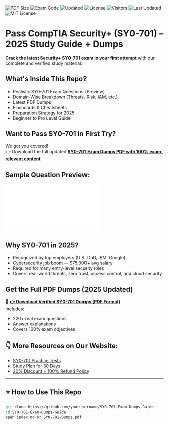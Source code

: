 ![PDF Size](https://img.shields.io/badge/PDF-Preview-blue?style=flat-square&logo=adobeacrobatreader&logoColor=yellow)
![Exam Code](https://img.shields.io/badge/SY0--701-Microsoft%20Identity-orange?style=flat-square&logo=microsoft)
![Updated](https://img.shields.io/badge/Updated-2025-brightgreen?style=flat-square)
![License](https://img.shields.io/badge/License-MIT-informational?style=flat-square&logoColor=skyblue)
![Visitors](https://visitor-badge.laobi.icu/badge?page_id=examleads.ai102)
![Last Updated](https://img.shields.io/badge/Updated-July%202025-brightgreen)
![MIT License](https://img.shields.io/badge/license-MIT-blue.svg)

#  Pass CompTIA Security+ (SY0-701) – 2025 Study Guide + Dumps   
**Crack the latest Security+ SY0-701 exam in your first attempt** with our complete and verified study material.

##  What's Inside This Repo?

-  Realistic SY0-701 Exam Questions (Preview)
-  Domain-Wise Breakdown (Threats, Risk, IAM, etc.)
-  Latest PDF Dumps
-  Flashcards & Cheatsheets
-  Preparation Strategy for 2025
-  Beginner to Pro Level Guide

##  Want to Pass SY0-701 in First Try?

We got you covered!  
👉 Download the full updated **[SY0-701 Exam Dumps PDF with 100% exam-relevant content](https://www.realexamcollection.com/comptia/sy0-701-dumps.html)**  

##  Sample Question Preview:
[![Download SY0-701 PDF](Sample_SY0-701_Exam_Questions.pdf)](./Sample_SY0-701_Exam_Questions.pdf)


##  Why SY0-701 in 2025?

- Recognized by top employers (U.S. DoD, IBM, Google)
- Cybersecurity job boom — $75,000+ avg salary
- Required for many entry-level security roles
- Covers real-world threats, zero trust, access control, and cloud security

##  Get the Full PDF Dumps (2025 Updated)

🔗 **[👉 Download Verified SY0-701 Dumps (PDF Format)](https://www.realexamcollection.com/comptia/sy0-701-dumps.html)**  
Includes:  
- 220+ real exam questions  
- Answer explanations  
- Covers 100% exam objectives

## 👇 More Resources on Our Website:

- [ SY0-701 Practice Tests](https://www.realexamcollection.com/comptia/sy0-701-dumps.html)  
- [ Study Plan for 30 Days](https://www.realexamcollection.com/)  
- [ 20% Discount + 100% Refund Policy](https://www.realexamcollection.com/refund-policy.html)

---

## ⭐ How to Use This Repo

```bash
git clone https://github.com/yourusername/SY0-701-Exam-Dumps-Guide
cd SY0-701-Exam-Dumps-Guide
open index.md or SY0-701-Dumps.pdf
